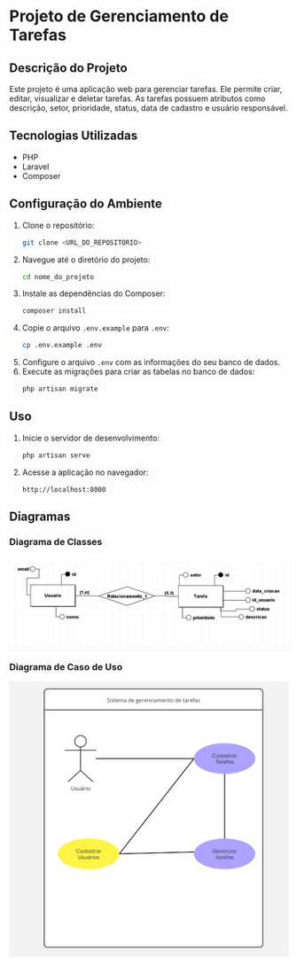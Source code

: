 # Projeto de Gerenciamento de Tarefas

## Descrição do Projeto
Este projeto é uma aplicação web para gerenciar tarefas. Ele permite criar, editar, visualizar e deletar tarefas. As tarefas possuem atributos como descrição, setor, prioridade, status, data de cadastro e usuário responsável.

## Tecnologias Utilizadas
- PHP
- Laravel
- Composer

## Configuração do Ambiente
1. Clone o repositório:
    ```bash
    git clone <URL_DO_REPOSITORIO>
    ```
2. Navegue até o diretório do projeto:
    ```bash
    cd nome_do_projeto
    ```
3. Instale as dependências do Composer:
    ```bash
    composer install
    ```
4. Copie o arquivo `.env.example` para `.env`:
    ```bash
    cp .env.example .env
    ```
5. Configure o arquivo `.env` com as informações do seu banco de dados.
6. Execute as migrações para criar as tabelas no banco de dados:
    ```bash
    php artisan migrate
    ```

## Uso
1. Inicie o servidor de desenvolvimento:
    ```bash
    php artisan serve
    ```
2. Acesse a aplicação no navegador:
    ```
    http://localhost:8000
    ```

## Diagramas

### Diagrama de Classes
![Diagrama de Classes](./imgs/diagrama-classes.png)

### Diagrama de Caso de Uso
![Diagrama de Caso de Uso](./imgs/casos%20de%20uso.jpg)
